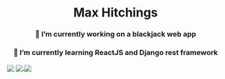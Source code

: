 <h1 align="center">Max Hitchings</h1>
<h3 align="center">🔭 I’m currently working on a blackjack web app</h3>
<h3 align="center">
  🌱 I’m currently learning ReactJS and Django rest framework
</h3>
<img
  align="center"
  src="https://github-readme-stats.vercel.app/api/?username=Max-Hitchings&theme=tokyonight"
/>
<a href="https://github.com/Max-Hitchings/sorting_algorithm_visualizer">
  <img
    align="center"
    src="https://github-readme-stats.vercel.app/api/pin/?username=Max-Hitchings&repo=sorting_algorithm_visualizer&theme=tokyonight"
  />
</a>
<a href="https://github.com/Max-Hitchings/caesar-cipher-school-project">
  <img
    align="center"
    src="https://github-readme-stats.vercel.app/api/pin/?username=Max-Hitchings&repo=caesar-cipher-school-project&theme=tokyonight"
  />
</a>
